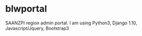 # blwportal
SAANZPI region admin portal. I am using Python3, Django 1.10, Javascript/Jquery, Bootstrap3
